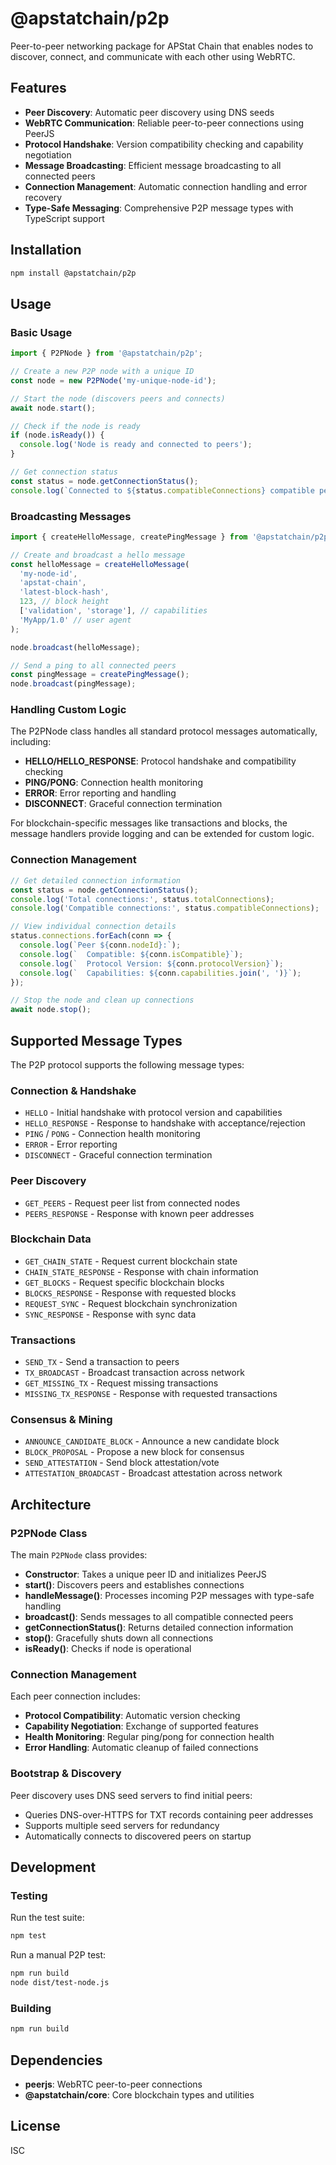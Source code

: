 # @apstatchain/p2p

Peer-to-peer networking package for APStat Chain that enables nodes to discover, connect, and communicate with each other using WebRTC.

## Features

- **Peer Discovery**: Automatic peer discovery using DNS seeds
- **WebRTC Communication**: Reliable peer-to-peer connections using PeerJS
- **Protocol Handshake**: Version compatibility checking and capability negotiation
- **Message Broadcasting**: Efficient message broadcasting to all connected peers
- **Connection Management**: Automatic connection handling and error recovery
- **Type-Safe Messaging**: Comprehensive P2P message types with TypeScript support

## Installation

```bash
npm install @apstatchain/p2p
```

## Usage

### Basic Usage

```typescript
import { P2PNode } from '@apstatchain/p2p';

// Create a new P2P node with a unique ID
const node = new P2PNode('my-unique-node-id');

// Start the node (discovers peers and connects)
await node.start();

// Check if the node is ready
if (node.isReady()) {
  console.log('Node is ready and connected to peers');
}

// Get connection status
const status = node.getConnectionStatus();
console.log(`Connected to ${status.compatibleConnections} compatible peers`);
```

### Broadcasting Messages

```typescript
import { createHelloMessage, createPingMessage } from '@apstatchain/p2p';

// Create and broadcast a hello message
const helloMessage = createHelloMessage(
  'my-node-id',
  'apstat-chain',
  'latest-block-hash',
  123, // block height
  ['validation', 'storage'], // capabilities
  'MyApp/1.0' // user agent
);

node.broadcast(helloMessage);

// Send a ping to all connected peers
const pingMessage = createPingMessage();
node.broadcast(pingMessage);
```

### Handling Custom Logic

The P2PNode class handles all standard protocol messages automatically, including:

- **HELLO/HELLO_RESPONSE**: Protocol handshake and compatibility checking
- **PING/PONG**: Connection health monitoring
- **ERROR**: Error reporting and handling
- **DISCONNECT**: Graceful connection termination

For blockchain-specific messages like transactions and blocks, the message handlers provide logging and can be extended for custom logic.

### Connection Management

```typescript
// Get detailed connection information
const status = node.getConnectionStatus();
console.log('Total connections:', status.totalConnections);
console.log('Compatible connections:', status.compatibleConnections);

// View individual connection details
status.connections.forEach(conn => {
  console.log(`Peer ${conn.nodeId}:`);
  console.log(`  Compatible: ${conn.isCompatible}`);
  console.log(`  Protocol Version: ${conn.protocolVersion}`);
  console.log(`  Capabilities: ${conn.capabilities.join(', ')}`);
});

// Stop the node and clean up connections
await node.stop();
```

## Supported Message Types

The P2P protocol supports the following message types:

### Connection & Handshake
- `HELLO` - Initial handshake with protocol version and capabilities
- `HELLO_RESPONSE` - Response to handshake with acceptance/rejection
- `PING` / `PONG` - Connection health monitoring
- `ERROR` - Error reporting
- `DISCONNECT` - Graceful connection termination

### Peer Discovery
- `GET_PEERS` - Request peer list from connected nodes
- `PEERS_RESPONSE` - Response with known peer addresses

### Blockchain Data
- `GET_CHAIN_STATE` - Request current blockchain state
- `CHAIN_STATE_RESPONSE` - Response with chain information
- `GET_BLOCKS` - Request specific blockchain blocks
- `BLOCKS_RESPONSE` - Response with requested blocks
- `REQUEST_SYNC` - Request blockchain synchronization
- `SYNC_RESPONSE` - Response with sync data

### Transactions
- `SEND_TX` - Send a transaction to peers
- `TX_BROADCAST` - Broadcast transaction across network
- `GET_MISSING_TX` - Request missing transactions
- `MISSING_TX_RESPONSE` - Response with requested transactions

### Consensus & Mining
- `ANNOUNCE_CANDIDATE_BLOCK` - Announce a new candidate block
- `BLOCK_PROPOSAL` - Propose a new block for consensus
- `SEND_ATTESTATION` - Send block attestation/vote
- `ATTESTATION_BROADCAST` - Broadcast attestation across network

## Architecture

### P2PNode Class

The main `P2PNode` class provides:

- **Constructor**: Takes a unique peer ID and initializes PeerJS
- **start()**: Discovers peers and establishes connections
- **handleMessage()**: Processes incoming P2P messages with type-safe handling
- **broadcast()**: Sends messages to all compatible connected peers
- **getConnectionStatus()**: Returns detailed connection information
- **stop()**: Gracefully shuts down all connections
- **isReady()**: Checks if node is operational

### Connection Management

Each peer connection includes:

- **Protocol Compatibility**: Automatic version checking
- **Capability Negotiation**: Exchange of supported features
- **Health Monitoring**: Regular ping/pong for connection health
- **Error Handling**: Automatic cleanup of failed connections

### Bootstrap & Discovery

Peer discovery uses DNS seed servers to find initial peers:

- Queries DNS-over-HTTPS for TXT records containing peer addresses
- Supports multiple seed servers for redundancy
- Automatically connects to discovered peers on startup

## Development

### Testing

Run the test suite:

```bash
npm test
```

Run a manual P2P test:

```bash
npm run build
node dist/test-node.js
```

### Building

```bash
npm run build
```

## Dependencies

- **peerjs**: WebRTC peer-to-peer connections
- **@apstatchain/core**: Core blockchain types and utilities

## License

ISC 